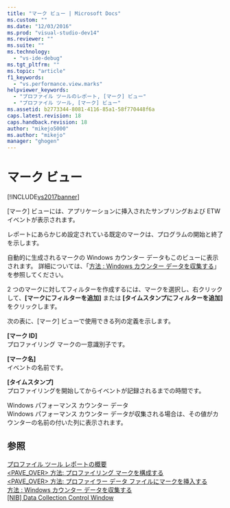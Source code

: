 ```yaml
---
title: "マーク ビュー | Microsoft Docs"
ms.custom: ""
ms.date: "12/03/2016"
ms.prod: "visual-studio-dev14"
ms.reviewer: ""
ms.suite: ""
ms.technology: 
  - "vs-ide-debug"
ms.tgt_pltfrm: ""
ms.topic: "article"
f1_keywords: 
  - "vs.performance.view.marks"
helpviewer_keywords: 
  - "プロファイル ツールのレポート, [マーク] ビュー"
  - "プロファイル ツール, [マーク] ビュー"
ms.assetid: b2773344-8081-4116-85a1-58f770448f6a
caps.latest.revision: 18
caps.handback.revision: 18
author: "mikejo5000"
ms.author: "mikejo"
manager: "ghogen"
---
```

# マーク ビュー
[!INCLUDE[vs2017banner](../code-quality/includes/vs2017banner.md)]

\[マーク\] ビューには、アプリケーションに挿入されたサンプリングおよび ETW イベントが表示されます。  
  
 レポートにあらかじめ設定されている既定のマークは、プログラムの開始と終了を示します。  
  
 自動的に生成されるマークの Windows カウンター データもこのビューに表示されます。  詳細については、「[方法 : Windows カウンター データを収集する](../profiling/how-to-collect-windows-counter-data.md)」を参照してください。  
  
 2 つのマークに対してフィルターを作成するには、マークを選択し、右クリックして、**\[マークにフィルターを追加\]** または **\[タイムスタンプにフィルターを追加\]** をクリックします。  
  
 次の表に、\[マーク\] ビューで使用できる列の定義を示します。  
  
 **\[マーク ID\]**  
 プロファイリング マークの一意識別子です。  
  
 **\[マーク名\]**  
 イベントの名前です。  
  
 **\[タイムスタンプ\]**  
 プロファイリングを開始してからイベントが記録されるまでの時間です。  
  
 Windows パフォーマンス カウンター データ  
 Windows パフォーマンス カウンター データが収集される場合は、その値がカウンターの名前の付いた列に表示されます。  
  
## 参照  
 [プロファイル ツール レポートの概要](../profiling/performance-report-overview.md)   
 [\<PAVE\_OVER\> 方法: プロファイリング マークを構成する](../Topic/%3CPAVE_OVER%3E%20How%20to:%20Configure%20Profiling%20Marks.md)   
 [\<PAVE\_OVER\> 方法: プロファイラー データ ファイルにマークを挿入する](../Topic/%3CPAVE_OVER%3E%20How%20to:%20Insert%20Marks%20in%20a%20Profiler%20Data%20File.md)   
 [方法 : Windows カウンター データを収集する](../profiling/how-to-collect-windows-counter-data.md)   
 [&#91;NIB&#93; Data Collection Control Window](http://msdn.microsoft.com/ja-jp/98d740d8-459f-4605-bf04-fb17aafaaa8f)